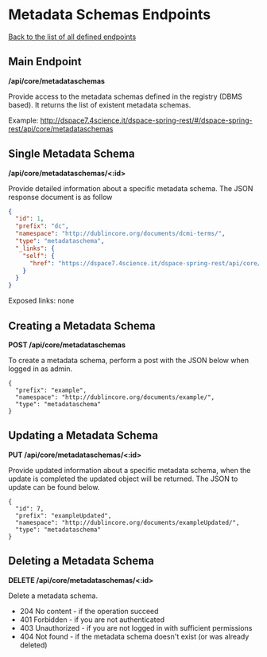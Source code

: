 # Metadata Schemas Endpoints
[Back to the list of all defined endpoints](endpoints.md)

## Main Endpoint
**/api/core/metadataschemas**   

Provide access to the metadata schemas defined in the registry (DBMS based). It returns the list of existent metadata schemas.

Example: <http://dspace7.4science.it/dspace-spring-rest/#/dspace-spring-rest/api/core/metadataschemas>

## Single Metadata Schema
**/api/core/metadataschemas/<:id>**

Provide detailed information about a specific metadata schema. The JSON response document is as follow
```json
{
  "id": 1,
  "prefix": "dc",
  "namespace": "http://dublincore.org/documents/dcmi-terms/",
  "type": "metadataschema",
  "_links": {
    "self": {
      "href": "https://dspace7.4science.it/dspace-spring-rest/api/core/metadataschemas/1"
    }
  }
}
```

Exposed links: none

## Creating a Metadata Schema

**POST /api/core/metadataschemas**

To create a metadata schema, perform a post with the JSON below when logged in as admin.

```
{
  "prefix": "example",
  "namespace": "http://dublincore.org/documents/example/",
  "type": "metadataschema"
}
```

## Updating a Metadata Schema

**PUT /api/core/metadataschemas/<:id>**

Provide updated information about a specific metadata schema, when the update is completed the updated object will be returned. The JSON to update can be found below.
```
{
  "id": 7,
  "prefix": "exampleUpdated",
  "namespace": "http://dublincore.org/documents/exampleUpdated/",
  "type": "metadataschema"
}
```  

## Deleting a Metadata Schema

**DELETE /api/core/metadataschemas/<:id>**

Delete a metadata schema.

* 204 No content - if the operation succeed
* 401 Forbidden - if you are not authenticated
* 403 Unauthorized - if you are not logged in with sufficient permissions
* 404 Not found - if the metadata schema doesn't exist (or was already deleted)